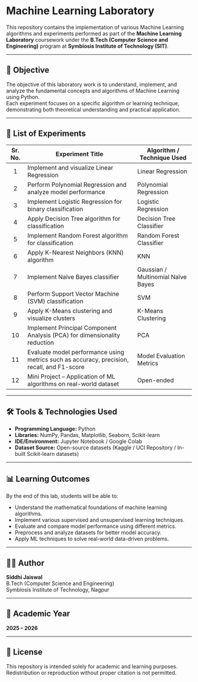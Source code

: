 # Machine Learning Laboratory

This repository contains the implementation of various Machine Learning algorithms and experiments performed as part of the **Machine Learning Laboratory** coursework under the **B.Tech (Computer Science and Engineering)** program at **Symbiosis Institute of Technology (SIT)**.

---

## 📘 Objective
The objective of this laboratory work is to understand, implement, and analyze the fundamental concepts and algorithms of Machine Learning using Python.  
Each experiment focuses on a specific algorithm or learning technique, demonstrating both theoretical understanding and practical application.

---

## 🧠 List of Experiments

| Sr. No. | Experiment Title | Algorithm / Technique Used |
|:--------:|------------------|-----------------------------|
| 1 | Implement and visualize Linear Regression | Linear Regression |
| 2 | Perform Polynomial Regression and analyze model performance | Polynomial Regression |
| 3 | Implement Logistic Regression for binary classification | Logistic Regression |
| 4 | Apply Decision Tree algorithm for classification | Decision Tree Classifier |
| 5 | Implement Random Forest algorithm for classification | Random Forest Classifier |
| 6 | Apply K-Nearest Neighbors (KNN) algorithm | KNN |
| 7 | Implement Naïve Bayes classifier | Gaussian / Multinomial Naïve Bayes |
| 8 | Perform Support Vector Machine (SVM) classification | SVM |
| 9 | Apply K-Means clustering and visualize clusters | K-Means Clustering |
| 10 | Implement Principal Component Analysis (PCA) for dimensionality reduction | PCA |
| 11 | Evaluate model performance using metrics such as accuracy, precision, recall, and F1-score | Model Evaluation Metrics |
| 12 | Mini Project – Application of ML algorithms on real-world dataset | Open-ended |

---

## 🛠️ Tools & Technologies Used
- **Programming Language:** Python  
- **Libraries:** NumPy, Pandas, Matplotlib, Seaborn, Scikit-learn  
- **IDE/Environment:** Jupyter Notebook / Google Colab  
- **Dataset Source:** Open-source datasets (Kaggle / UCI Repository / In-built Scikit-learn datasets)

---

## 📊 Learning Outcomes
By the end of this lab, students will be able to:
- Understand the mathematical foundations of machine learning algorithms.  
- Implement various supervised and unsupervised learning techniques.  
- Evaluate and compare model performance using different metrics.  
- Preprocess and analyze datasets for better model accuracy.  
- Apply ML techniques to solve real-world data-driven problems.

---

## 👩‍💻 Author
**Siddhi Jaiswal**  
B.Tech (Computer Science and Engineering)  
Symbiosis Institute of Technology, Nagpur  

---

## 📅 Academic Year
**2025 – 2026**

---

## 📄 License
This repository is intended solely for academic and learning purposes. Redistribution or reproduction without proper citation is not permitted.
